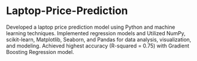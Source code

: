 # Laptop-Price-Prediction
 Developed a laptop price prediction model using Python and machine learning techniques. Implemented regression models and Utilized NumPy, scikit-learn, Matplotlib, Seaborn, and Pandas for data analysis, visualization, and modeling. Achieved highest accuracy (R-squared = 0.75) with Gradient Boosting Regression model.
